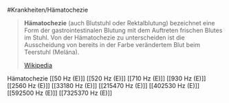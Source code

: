 #Krankheiten/Hämatochezie
> **Hämatochezie** (auch Blutstuhl oder Rektalblutung) bezeichnet eine Form der gastrointestinalen Blutung mit dem Auftreten frischen Blutes im Stuhl. Von der Hämatochezie zu unterscheiden ist die Ausscheidung von bereits in der Farbe verändertem Blut beim Teerstuhl (Meläna).
>
> [Wikipedia](https://de.wikipedia.org/wiki/H%C3%A4matochezie)

Hämatochezie
[[50 Hz (E)]]
[[520 Hz (E)]]
[[710 Hz (E)]]
[[930 Hz (E)]]
[[2560 Hz (E)]]
[[33180 Hz (E)]]
[[215470 Hz (E)]]
[[402530 Hz (E)]]
[[592500 Hz (E)]]
[[7325370 Hz (E)]]
